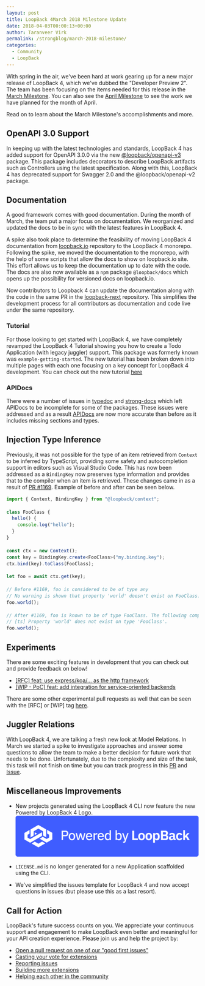 ```yaml
---
layout: post
title: LoopBack 4March 2018 Milestone Update
date: 2018-04-03T00:00:13+00:00
author: Taranveer Virk
permalink: /strongblog/march-2018-milestone/
categories:
  - Community
  - LoopBack
---
```


With spring in the air, we've been hard at work gearing up for a new major release of LoopBack 4, which we've dubbed the "Developer Preview 2". The team has been focusing on the items needed for this release in the [March Milestone](https://github.com/strongloop/loopback-next/issues/937). You can also see the [April Milestone](https://github.com/strongloop/loopback-next/issues/1044) to see the work we have planned for the month of April.

Read on to learn about the March Milestone's accomplishments and more.

<!--more-->

## OpenAPI 3.0 Support

In keeping up with the latest technologies and standards, LoopBack 4 has added support for OpenAPI 3.0.0 via the new [@loopback/openapi-v3](https://github.com/strongloop/loopback-next/tree/master/packages/openapi-v3) package. This package includes decorators to describe LoopBack artifacts such as Controllers using the latest specification. Along with this,
LoopBack 4 has deprecated support for Swagger 2.0 and the @loopback/openapi-v2 package.

## Documentation

A good framework comes with good documentation. During the month of March, the team put a major focus on documentation. We reorganized and updated the docs to be in sync with the latest features in LoopBack 4.

A spike also took place to determine the feasibility of moving LoopBack 4 documentation from [loopback.io](http://loopback.io/) repository to the LoopBack 4 monorepo. Following the spike, we moved the documentation to the monorepo, with the help of some scripts that allow the docs to show on loopback.io site. This effort allows us to keep the documentation up to date with the code. The docs are also now available as a `npm` package `@loopback/docs` which opens up the possibility for versioned docs on loopback.io.

Now contributors to Loopback 4 can update the documentation along with the code in the same PR in the [loopback-next](https://github.com/strongloop/loopback-next) repository. This simplifies the development process for all contributors as documentation and code live under the same repository.

### Tutorial

For those looking to get started with LoopBack 4, we have completely revamped the LoopBack 4 Tutorial showing you how to create a Todo Application (with legacy juggler) support. This package was formerly known was `example-getting-started`. The new tutorial has been broken down into multiple pages with each one focusing on a key concept for LoopBack 4 development. You can check out the new tutorial [here](http://loopback.io/doc/en/lb4/todo-tutorial.html)

### APIDocs

There were a number of issues in [typedoc](https://github.com/TypeStrong/typedoc) and [strong-docs](https://github.com/strongloop/strong-docs) which left APIDocs to be incomplete for some of the packages. These issues were addressed and as a result [APIDocs](http://apidocs.loopback.io/) are now more accurate than before as it includes missing sections and types.

## Injection Type Inference

Previously, it was not possible for the type of an item retrieved from `Context` to be inferred by TypeScript, providing
some safety and autocompletion support in editors such as Visual Studio Code. This has now been addressed as a `BindingKey` now preserves type information and provides that to the compiler when an item is retrieved. These changes came in as a result of [PR #1169](https://github.com/strongloop/loopback-next/pull/1169). Example of before and after can be seen below.

```ts
import { Context, BindingKey } from "@loopback/context";

class FooClass {
  hello() {
    console.log("hello");
  }
}

const ctx = new Context();
const key = BindingKey.create<FooClass>("my.binding.key");
ctx.bind(key).toClass(FooClass);

let foo = await ctx.get(key);

// Before #1169, foo is considered to be of type any
// No warning is shown that property 'world' doesn't exist on FooClass.
foo.world();

// After #1169, foo is known to be of type FooClass. The following compiler warning is shown in VSCode.
// [ts] Property 'world' does not exist on type 'FooClass'.
foo.world();
```

## Experiments

There are some exciting features in development that you can check out and provide feedback on below!

* [[RFC] feat: use express/koa/... as the http framework](https://github.com/strongloop/loopback-next/pull/1082)
* [[WIP - PoC] feat: add integration for service-oriented backends](https://github.com/strongloop/loopback-next/pull/1119)

There are some other experimental pull requests as well that can be seen with the [RFC] or [WIP] tag [here](https://github.com/strongloop/loopback-next/pulls).

## Juggler Relations

With LoopBack 4, we are talking a fresh new look at Model Relations. In March we started a spike to investigate approaches and answer some questions to allow the team to make a better decision for future work that needs to be done. Unfortunately, due to the complexity and size of the task, this task will not finish on time but you can track progress in this [PR](https://github.com/strongloop/loopback-next/pull/1194) and [Issue](https://github.com/strongloop/loopback-next/issues/995).

## Miscellaneous Improvements

* New projects generated using the LoopBack 4 CLI now feature the new Powered by LoopBack 4 Logo.
  <img src="/blog-assets/2018/04/powered-by-LB4.png" alt="Powered by LB4 Badge" style="width: 500px; margin:auto;"/>

* `LICENSE.md` is no longer generated for a new Application scaffolded using the CLI.
* We've simplified the issues template for LoopBack 4 and now accept questions in issues (but please use this as a last resort).

## Call for Action

LoopBack's future success counts on you. We appreciate your continuous support and engagement to make LoopBack even better and meaningful for your API creation experience. Please join us and help the project by:

* [Open a pull request on one of our "good first issues"](https://github.com/strongloop/loopback-next/labels/good%20first%20issue)
* [Casting your vote for extensions](https://github.com/strongloop/loopback-next/issues/512)
* [Reporting issues](https://github.com/strongloop/loopback-next/issues)
* [Building more extensions](https://github.com/strongloop/loopback-next/issues/647)
* [Helping each other in the community](https://groups.google.com/forum/#!forum/loopbackjs)
